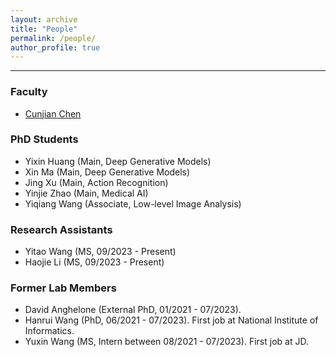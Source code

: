```yaml
---
layout: archive
title: "People"
permalink: /people/
author_profile: true
---
```


------
### Faculty
* [Cunjian Chen](https://cunjian.github.io/)

### PhD Students
* Yixin Huang (Main, Deep Generative Models)
* Xin Ma (Main, Deep Generative Models)
* Jing Xu (Main, Action Recognition)
* Yinjie Zhao (Main, Medical AI)
* Yiqiang Wang (Associate, Low-level Image Analysis)

### Research Assistants
* Yitao Wang (MS, 09/2023 - Present)
* Haojie Li (MS, 09/2023 - Present)

### Former Lab Members
* David Anghelone (External PhD, 01/2021 - 07/2023). 
* Hanrui Wang (PhD, 06/2021 - 07/2023). First job at National Institute of Informatics.
* Yuxin Wang (MS, Intern between 08/2021 - 07/2023). First job at JD.
